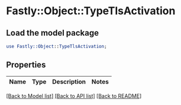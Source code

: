 # Fastly::Object::TypeTlsActivation

## Load the model package
```perl
use Fastly::Object::TypeTlsActivation;
```

## Properties
Name | Type | Description | Notes
------------ | ------------- | ------------- | -------------

[[Back to Model list]](../README.md#documentation-for-models) [[Back to API list]](../README.md#documentation-for-api-endpoints) [[Back to README]](../README.md)


